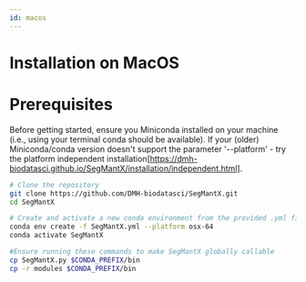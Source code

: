 ```yaml
---
id: macos
---
```


# Installation on MacOS

# Prerequisites
Before getting started, ensure you Miniconda installed on your machine (i.e., using your terminal conda should be available).
If your (older) Miniconda/conda version doesn't support the parameter '--platform' - try the platform independent installation[https://dmh-biodatasci.github.io/SegMantX/installation/independent.html].

```bash
# Clone the repository
git clone https://github.com/DMH-biodatasci/SegMantX.git
cd SegMantX

# Create and activate a new conda environment from the provided .yml file
conda env create -f SegMantX.yml --platform osx-64 
conda activate SegMantX

#Ensure running these commands to make SegMantX globally callable
cp SegMantX.py $CONDA_PREFIX/bin
cp -r modules $CONDA_PREFIX/bin
```
